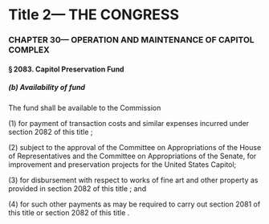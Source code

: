 
# Title 2— THE CONGRESS
### CHAPTER 30— OPERATION AND MAINTENANCE OF CAPITOL COMPLEX
#### § 2083. Capitol Preservation Fund
##### (b) Availability of fund

The fund shall be available to the Commission

(1) for payment of transaction costs and similar expenses incurred under section 2082 of this title ;

(2) subject to the approval of the Committee on Appropriations of the House of Representatives and the Committee on Appropriations of the Senate, for improvement and preservation projects for the United States Capitol;

(3) for disbursement with respect to works of fine art and other property as provided in section 2082 of this title ; and

(4) for such other payments as may be required to carry out section 2081 of this title or section 2082 of this title .
